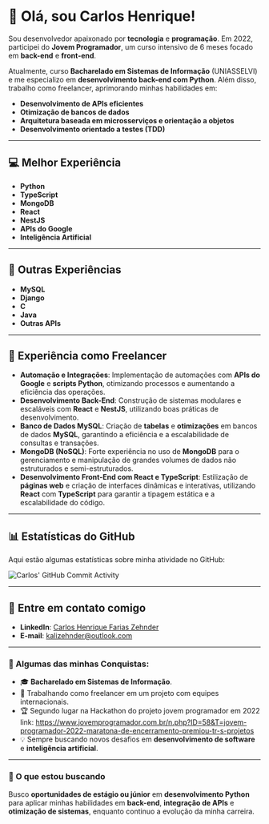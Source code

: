 # 👋 Olá, sou Carlos Henrique!

Sou desenvolvedor apaixonado por **tecnologia** e **programação**. Em 2022, participei do **Jovem Programador**, um curso intensivo de 6 meses focado em **back-end** e **front-end**.

Atualmente, curso **Bacharelado em Sistemas de Informação** (UNIASSELVI) e me especializo em **desenvolvimento back-end com Python**. Além disso, trabalho como freelancer, aprimorando minhas habilidades em:

- **Desenvolvimento de APIs eficientes**
- **Otimização de bancos de dados**
- **Arquitetura baseada em microsserviços e orientação a objetos**
- **Desenvolvimento orientado a testes (TDD)**

---

## 💻 Melhor Experiência

- **Python**  
- **TypeScript**
- **MongoDB**
- **React**
- **NestJS**
- **APIs do Google**
- **Inteligência Artificial**

---

## 🔧 Outras Experiências

- **MySQL**
- **Django**
- **C**
- **Java**
- **Outras APIs**

---

## 💼 Experiência como Freelancer

- **Automação e Integrações**: Implementação de automações com **APIs do Google** e **scripts Python**, otimizando processos e aumentando a eficiência das operações.
- **Desenvolvimento Back-End**: Construção de sistemas modulares e escaláveis com **React** e **NestJS**, utilizando boas práticas de desenvolvimento.
- **Banco de Dados MySQL**: Criação de **tabelas** e **otimizações** em bancos de dados **MySQL**, garantindo a eficiência e a escalabilidade de consultas e transações.
- **MongoDB (NoSQL)**: Forte experiência no uso de **MongoDB** para o gerenciamento e manipulação de grandes volumes de dados não estruturados e semi-estruturados.
- **Desenvolvimento Front-End com React e TypeScript**: Estilização de **páginas web** e criação de interfaces dinâmicas e interativas, utilizando **React** com **TypeScript** para garantir a tipagem estática e a escalabilidade do código.


---

## 📊 Estatísticas do GitHub

Aqui estão algumas estatísticas sobre minha atividade no GitHub:

![Carlos' GitHub Commit Activity](https://github-readme-stats.vercel.app/api?username=carloshenrique&show_icons=true&hide_title=true&count_private=true&hide_border=true&theme=tokyonight)

---

## 💬 Entre em contato comigo

- **LinkedIn**: [Carlos Henrique Farias Zehnder](https://www.linkedin.com/in/carloshfz/)
- **E-mail**: [kalizehnder@outlook.com](mailto:kalizehnder@outlook.com)

---

### 🚀 Algumas das minhas Conquistas:
- 🎓 **Bacharelado em Sistemas de Informação**.
- 💼 Trabalhando como freelancer em um projeto com equipes internacionais.
- 🏆 Segundo lugar na Hackathon do projeto jovem programador em 2022 link: https://www.jovemprogramador.com.br/n.php?ID=58&T=jovem-programador-2022-maratona-de-encerramento-premiou-tr-s-projetos
- 💡 Sempre buscando novos desafios em **desenvolvimento de software** e **inteligência artificial**.

---

### 🎯 O que estou buscando

Busco **oportunidades de estágio ou júnior** em **desenvolvimento Python** para aplicar minhas habilidades em **back-end**, **integração de APIs** e **otimização de sistemas**, enquanto continuo a evolução da minha carreira.

